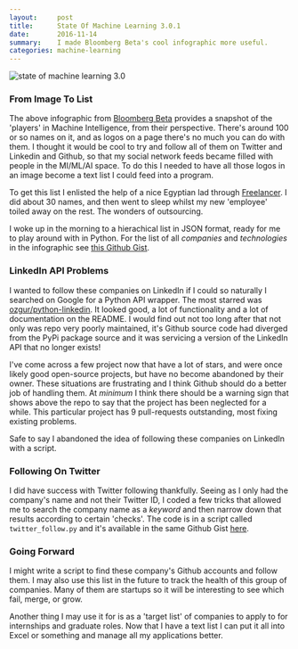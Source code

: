 ```yaml
---
layout:     post
title:      State Of Machine Learning 3.0.1
date:       2016-11-14
summary:    I made Bloomberg Beta's cool infographic more useful.
categories: machine-learning
---
```


![state of machine learning 3.0](https://www.oreilly.com/content/wp-content/uploads/sites/2/2019/06/V-3-MI-Landscape-3.81-1400px-3b7a8a307b1c6a3d2c20c22613e4438f.jpg)

### From Image To List

The above infographic from [Bloomberg Beta](https://github.com/Bloomberg-Beta/Manual) provides a snapshot of the 'players' in Machine Intelligence, from their perspective. There's around 100 or so names on it, and as logos on a page there's no much you can do with them. I thought it would be cool to try and follow all of them on Twitter and Linkedin and Github, so that my social network feeds became filled with people in the MI/ML/AI space. To do this I needed to have all those logos in an image become a text list I could feed into a program.

To get this list I enlisted the help of a nice Egyptian lad through [Freelancer](https://www.freelancer.com.au/?gclid=CMKIqYCJrdACFYGXvAodCbUJIw&utm_expid=294858-480.BePKZE1sQ3uuAHUp7JoJ1Q.0&utm_referrer=https%3A%2F%2Fwww.google.com.au%2F). I did about 30 names, and then went to sleep whilst my new 'employee' toiled away on the rest. The wonders of outsourcing.

I woke up in the morning to a hierachical list in JSON format, ready for me to play around with in Python. For the list of all *companies* and *technologies* in the infographic see [this Github Gist](https://gist.github.com/thundergolfer/9367910f03904c1338a93d7a7fa221bd).

### LinkedIn API Problems

I wanted to follow these companies on LinkedIn if I could so naturally I searched on Google for a Python API wrapper. The most starred was [ozgur/python-linkedin](https://github.com/ozgur/python-linkedin). It looked good, a lot of functionality and a lot of documentation on the README. I would find out not too long after that not only was repo very poorly maintained, it's Github source code had diverged from the PyPi package source and it was servicing a version of the LinkedIn API that no longer exists!

I've come across a few project now that have a lot of stars, and were once likely good open-source projects, but have no become abandoned by their owner. These situations are frustrating and I think Github should do a better job of handling them. At *minimum* I think there should be a warning sign that shows above the repo to say that the project has been neglected for a while. This particular project has 9 pull-requests outstanding, most fixing existing problems.

Safe to say I abandoned the idea of following these companies on LinkedIn with a script.

### Following On Twitter

I did have success with Twitter following thankfully. Seeing as I only had the company's name and not their Twitter ID, I coded a few tricks that allowed me to search the company name as a *keyword* and then narrow down that results according to certain 'checks'. The code is in a script called `twitter_follow.py` and it's available in the same Github Gist [here](https://gist.github.com/thundergolfer/9367910f03904c1338a93d7a7fa221bd).

### Going Forward

I might write a script to find these company's Github accounts and follow them. I may also use this list in the future to track the health of this group of companies. Many of them are startups so it will be interesting to see which fail, merge, or grow.

Another thing I may use it for is as a 'target list' of companies to apply to for internships and graduate roles. Now that I have a text list I can put it all into Excel or something and manage all my applications better.
